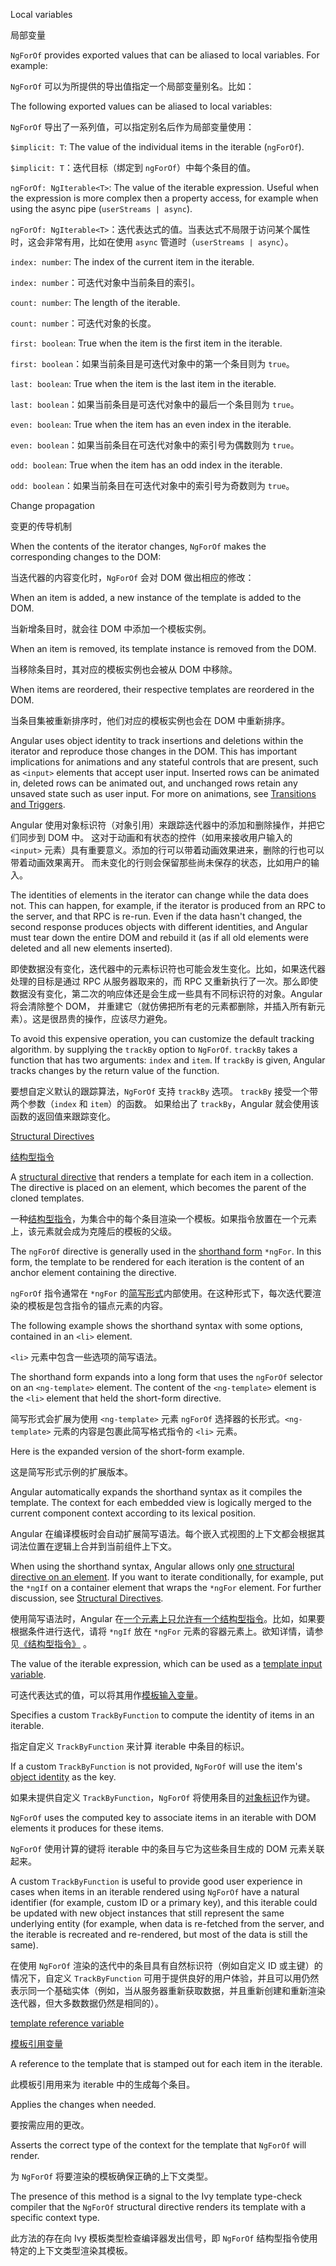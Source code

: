 Local variables

局部变量

`NgForOf` provides exported values that can be aliased to local variables.
For example:

`NgForOf` 可以为所提供的导出值指定一个局部变量别名。比如：

The following exported values can be aliased to local variables:

`NgForOf` 导出了一系列值，可以指定别名后作为局部变量使用：

`$implicit: T`: The value of the individual items in the iterable \(`ngForOf`\).

`$implicit: T`：迭代目标（绑定到 `ngForOf`）中每个条目的值。

`ngForOf: NgIterable<T>`: The value of the iterable expression. Useful when the expression is
  more complex then a property access, for example when using the async pipe \(`userStreams |
  async`\).

`ngForOf:
  NgIterable<T>`：迭代表达式的值。当表达式不局限于访问某个属性时，这会非常有用，比如在使用
`async` 管道时（`userStreams | async`）。

`index: number`: The index of the current item in the iterable.

`index: number`：可迭代对象中当前条目的索引。

`count: number`: The length of the iterable.

`count: number`：可迭代对象的长度。

`first: boolean`: True when the item is the first item in the iterable.

`first: boolean`：如果当前条目是可迭代对象中的第一个条目则为 `true`。

`last: boolean`: True when the item is the last item in the iterable.

`last: boolean`：如果当前条目是可迭代对象中的最后一个条目则为 `true`。

`even: boolean`: True when the item has an even index in the iterable.

`even: boolean`：如果当前条目在可迭代对象中的索引号为偶数则为 `true`。

`odd: boolean`: True when the item has an odd index in the iterable.

`odd: boolean`：如果当前条目在可迭代对象中的索引号为奇数则为 `true`。

Change propagation

变更的传导机制

When the contents of the iterator changes, `NgForOf` makes the corresponding changes to the DOM:

当迭代器的内容变化时，`NgForOf` 会对 DOM 做出相应的修改：

When an item is added, a new instance of the template is added to the DOM.

当新增条目时，就会往 DOM 中添加一个模板实例。

When an item is removed, its template instance is removed from the DOM.

当移除条目时，其对应的模板实例也会被从 DOM 中移除。

When items are reordered, their respective templates are reordered in the DOM.

当条目集被重新排序时，他们对应的模板实例也会在 DOM 中重新排序。

Angular uses object identity to track insertions and deletions within the iterator and reproduce
those changes in the DOM. This has important implications for animations and any stateful
controls that are present, such as `<input>` elements that accept user input. Inserted rows can
be animated in, deleted rows can be animated out, and unchanged rows retain any unsaved state
such as user input.
For more on animations, see [Transitions and Triggers](guide/transition-and-triggers).

Angular 使用对象标识符（对象引用）来跟踪迭代器中的添加和删除操作，并把它们同步到 DOM 中。
这对于动画和有状态的控件（如用来接收用户输入的 `<input>`
元素）具有重要意义。添加的行可以带着动画效果进来，删除的行也可以带着动画效果离开。
而未变化的行则会保留那些尚未保存的状态，比如用户的输入。

The identities of elements in the iterator can change while the data does not.
This can happen, for example, if the iterator is produced from an RPC to the server, and that
RPC is re-run. Even if the data hasn't changed, the second response produces objects with
different identities, and Angular must tear down the entire DOM and rebuild it \(as if all old
elements were deleted and all new elements inserted\).

即使数据没有变化，迭代器中的元素标识符也可能会发生变化。比如，如果迭代器处理的目标是通过 RPC
从服务器取来的，而 RPC
又重新执行了一次。那么即使数据没有变化，第二次的响应体还是会生成一些具有不同标识符的对象。Angular
将会清除整个 DOM，
并重建它（就仿佛把所有老的元素都删除，并插入所有新元素）。这是很昂贵的操作，应该尽力避免。

To avoid this expensive operation, you can customize the default tracking algorithm.
by supplying the `trackBy` option to `NgForOf`.
`trackBy` takes a function that has two arguments: `index` and `item`.
If `trackBy` is given, Angular tracks changes by the return value of the function.

要想自定义默认的跟踪算法，`NgForOf` 支持 `trackBy` 选项。
`trackBy` 接受一个带两个参数（`index` 和 `item`）的函数。
如果给出了 `trackBy`，Angular 就会使用该函数的返回值来跟踪变化。

[Structural Directives](guide/structural-directives)

[结构型指令](guide/structural-directives)

A [structural directive](guide/structural-directives) that renders
a template for each item in a collection.
The directive is placed on an element, which becomes the parent
of the cloned templates.

一种[结构型指令](guide/structural-directives)，为集合中的每个条目渲染一个模板。如果指令放置在一个元素上，该元素就会成为克隆后的模板的父级。

The `ngForOf` directive is generally used in the
[shorthand form](guide/structural-directives#asterisk) `*ngFor`.
In this form, the template to be rendered for each iteration is the content
of an anchor element containing the directive.

`ngForOf` 指令通常在 `*ngFor`
的[简写形式](guide/structural-directives#asterisk)内部使用。在这种形式下，每次迭代要渲染的模板是包含指令的锚点元素的内容。

The following example shows the shorthand syntax with some options,
contained in an `<li>` element.

`<li>` 元素中包含一些选项的简写语法。

The shorthand form expands into a long form that uses the `ngForOf` selector
on an `<ng-template>` element.
The content of the `<ng-template>` element is the `<li>` element that held the
short-form directive.

简写形式会扩展为使用 `<ng-template>` 元素 `ngForOf` 选择器的长形式。`<ng-template>`
元素的内容是包裹此简写格式指令的 `<li>` 元素。

Here is the expanded version of the short-form example.

这是简写形式示例的扩展版本。

Angular automatically expands the shorthand syntax as it compiles the template.
The context for each embedded view is logically merged to the current component
context according to its lexical position.

Angular
在编译模板时会自动扩展简写语法。每个嵌入式视图的上下文都会根据其词法位置在逻辑上合并到当前组件上下文。

When using the shorthand syntax, Angular allows only [one structural directive
on an element](guide/structural-directives#one-per-element).
If you want to iterate conditionally, for example,
put the `*ngIf` on a container element that wraps the `*ngFor` element.
For further discussion, see
[Structural Directives](guide/structural-directives#one-per-element).

使用简写语法时，Angular
在[一个元素上只允许有一个结构型指令](guide/structural-directives#one-per-element)。比如，如果要根据条件进行迭代，请将
`*ngIf` 放在 `*ngFor`
元素的容器元素上。欲知详情，请参见[《结构型指令》](guide/structural-directives#one-per-element)
。

The value of the iterable expression, which can be used as a
[template input variable](guide/structural-directives#shorthand).

可迭代表达式的值，可以将其用作[模板输入变量](guide/structural-directives#shorthand)。

Specifies a custom `TrackByFunction` to compute the identity of items in an iterable.

指定自定义 `TrackByFunction` 来计算 iterable 中条目的标识。

If a custom `TrackByFunction` is not provided, `NgForOf` will use the item's [object
identity](https://developer.mozilla.org/en-US/docs/Web/JavaScript/Reference/Global_Objects/Object/is)
as the key.

如果未提供自定义 `TrackByFunction`，`NgForOf`
将使用条目的[对象标识](https://developer.mozilla.org/en-US/docs/Web/JavaScript/Reference/Global_Objects/Object/is)作为键。

`NgForOf` uses the computed key to associate items in an iterable with DOM elements
it produces for these items.

`NgForOf` 使用计算的键将 iterable 中的条目与它为这些条目生成的 DOM 元素关联起来。

A custom `TrackByFunction` is useful to provide good user experience in cases when items in an
iterable rendered using `NgForOf` have a natural identifier \(for example, custom ID or a
primary key\), and this iterable could be updated with new object instances that still
represent the same underlying entity \(for example, when data is re-fetched from the server,
and the iterable is recreated and re-rendered, but most of the data is still the same\).

在使用 `NgForOf` 渲染的迭代中的条目具有自然标识符（例如自定义 ID 或主键）的情况下，自定义
`TrackByFunction`
可用于提供良好的用户体验，并且可以用仍然表示同一个基础实体（例如，当从服务器重新获取数据，并且重新创建和重新渲染迭代器，但大多数数据仍然是相同的）。

[template reference variable](guide/template-reference-variables)

[模板引用变量](guide/template-reference-variables)

A reference to the template that is stamped out for each item in the iterable.

此模板引用用来为 iterable 中的生成每个条目。

Applies the changes when needed.

要按需应用的更改。

Asserts the correct type of the context for the template that `NgForOf` will render.

为 `NgForOf` 将要渲染的模板确保正确的上下文类型。

The presence of this method is a signal to the Ivy template type-check compiler that the
`NgForOf` structural directive renders its template with a specific context type.

此方法的存在向 Ivy 模板类型检查编译器发出信号，即 `NgForOf`
结构型指令使用特定的上下文类型渲染其模板。